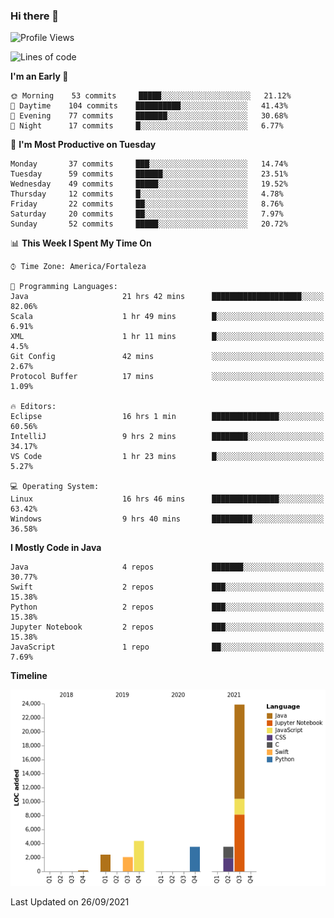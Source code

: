 ### Hi there 👋

<!--
**samuelpsouza/samuelpsouza** is a ✨ _special_ ✨ repository because its `README.md` (this file) appears on your GitHub profile.

Here are some ideas to get you started:

- 🔭 I’m currently working on ...
- 🌱 I’m currently learning ...
- 👯 I’m looking to collaborate on ...
- 🤔 I’m looking for help with ...
- 💬 Ask me about ...
- 📫 How to reach me: ...
- 😄 Pronouns: ...
- ⚡ Fun fact: ...
-->

<!--START_SECTION:waka-->
![Profile Views](http://img.shields.io/badge/Profile%20Views-21-blue)

![Lines of code](https://img.shields.io/badge/From%20Hello%20World%20I%27ve%20Written-39810%20lines%20of%20code-blue)

**I'm an Early 🐤** 

```text
🌞 Morning    53 commits     █████░░░░░░░░░░░░░░░░░░░░   21.12% 
🌆 Daytime    104 commits    ██████████░░░░░░░░░░░░░░░   41.43% 
🌃 Evening    77 commits     ███████░░░░░░░░░░░░░░░░░░   30.68% 
🌙 Night      17 commits     █░░░░░░░░░░░░░░░░░░░░░░░░   6.77%

```
📅 **I'm Most Productive on Tuesday** 

```text
Monday       37 commits     ███░░░░░░░░░░░░░░░░░░░░░░   14.74% 
Tuesday      59 commits     ██████░░░░░░░░░░░░░░░░░░░   23.51% 
Wednesday    49 commits     █████░░░░░░░░░░░░░░░░░░░░   19.52% 
Thursday     12 commits     █░░░░░░░░░░░░░░░░░░░░░░░░   4.78% 
Friday       22 commits     ██░░░░░░░░░░░░░░░░░░░░░░░   8.76% 
Saturday     20 commits     ██░░░░░░░░░░░░░░░░░░░░░░░   7.97% 
Sunday       52 commits     █████░░░░░░░░░░░░░░░░░░░░   20.72%

```


📊 **This Week I Spent My Time On** 

```text
⌚︎ Time Zone: America/Fortaleza

💬 Programming Languages: 
Java                     21 hrs 42 mins      ████████████████████░░░░░   82.06% 
Scala                    1 hr 49 mins        █░░░░░░░░░░░░░░░░░░░░░░░░   6.91% 
XML                      1 hr 11 mins        █░░░░░░░░░░░░░░░░░░░░░░░░   4.5% 
Git Config               42 mins             ░░░░░░░░░░░░░░░░░░░░░░░░░   2.67% 
Protocol Buffer          17 mins             ░░░░░░░░░░░░░░░░░░░░░░░░░   1.09%

🔥 Editors: 
Eclipse                  16 hrs 1 min        ███████████████░░░░░░░░░░   60.56% 
IntelliJ                 9 hrs 2 mins        ████████░░░░░░░░░░░░░░░░░   34.17% 
VS Code                  1 hr 23 mins        █░░░░░░░░░░░░░░░░░░░░░░░░   5.27%

💻 Operating System: 
Linux                    16 hrs 46 mins      ███████████████░░░░░░░░░░   63.42% 
Windows                  9 hrs 40 mins       █████████░░░░░░░░░░░░░░░░   36.58%

```

**I Mostly Code in Java** 

```text
Java                     4 repos             ███████░░░░░░░░░░░░░░░░░░   30.77% 
Swift                    2 repos             ███░░░░░░░░░░░░░░░░░░░░░░   15.38% 
Python                   2 repos             ███░░░░░░░░░░░░░░░░░░░░░░   15.38% 
Jupyter Notebook         2 repos             ███░░░░░░░░░░░░░░░░░░░░░░   15.38% 
JavaScript               1 repo              ██░░░░░░░░░░░░░░░░░░░░░░░   7.69%

```


**Timeline**

![Chart not found](https://raw.githubusercontent.com/samuelpsouza/samuelpsouza/main/charts/bar_graph.png) 


 Last Updated on 26/09/2021
<!--END_SECTION:waka-->